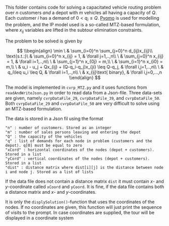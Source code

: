 This folder contains code for solving a capacitated vehicle routing problem over $n$ customers *and* a depot with $m$ vehicles
all having a capacity of $Q$. Each customer $i$ has a demand of $0< q_i\leq Q$.
[Pyomo](http://www.pyomo.org/) is used for modelling the problem, and the IP model used is a so-called MTZ-based formulation,
where $x_{ij}$ variables are lifted in the subtour elimination constraints. 

The problem to be solved is given by 

$$
\\begin{align}
  \min        \ & \sum_{i=0}^n \sum_{j=0}^n d_{ij}x_{ij}\\
  \text{s.t.:}\ & \sum_{i=0}^n x_{ij} = 1, & \forall j=1,..,n\\
              \ & \sum_{j=0}^n x_{ij} = 1, & \forall i=1,..,n\\
              \ & \sum_{j=1}^n x_{0j} = m,\\
              \ & \sum_{i=1}^n x_{i0} = m,\\
              \ & u_i - u_j + Qx_{ij} + (Q-q_i-q_j)x_{ji} \leq Q-q_j, & \forall i,j=1,..,n\\
              \ & q_i\leq u_i \leq Q, & \forall i=1,..,n\\
              \ & x_{ij}\text{ binary}, & \forall i,j=0,...,n
\\end{align}
$$

The model is implemented in `cvrp_MTZ.py` and it uses functions from `readAndWriteJson.py` in order to read data from a Json-file.
Three data-sets are given, namely `cvrpDataFile_29`, `cvrpDataFile_39`, and `cvrpDataFile_50`. Both `cvrpDataFile_29` and `cvrpDataFile_50` are very difficult to solve using an MTZ-based formulation.

The data is stored in a Json fil using the format
```
"n" : number of customers. Stored as an integer
"m" : number of sales persons leaving and entering the depot
"Q" : the capacity of the vehicles
"q" : list of demands for each node in problem (customers and the depot). q[0] must be equal to zero
"xCord" : horizontal coordinates of the nodes (depot + customers). Stored in a list
"yCord" : vertical coordinates of the nodes (depot + customers). Stored in a list
"dist" : distance matrix where dist[i][j] is the distance between node i and node j. Stored as a list of lists
```

If the data file does not contain a distance matrix `dist` it must contain $x$- and $y$-coordinate called `xCoord` and `yCoord`. It is fine, if the data
file contains both a distance matrix and $x$- and $y$-coordinates.

It is only the `displySolution()`-function that uses the coordinates of the nodes. 
If no coordinates are given, this function will just print the sequence of visits to the prompt.
In case coordinates are supplied, the tour will be displayed in a coordinate system
